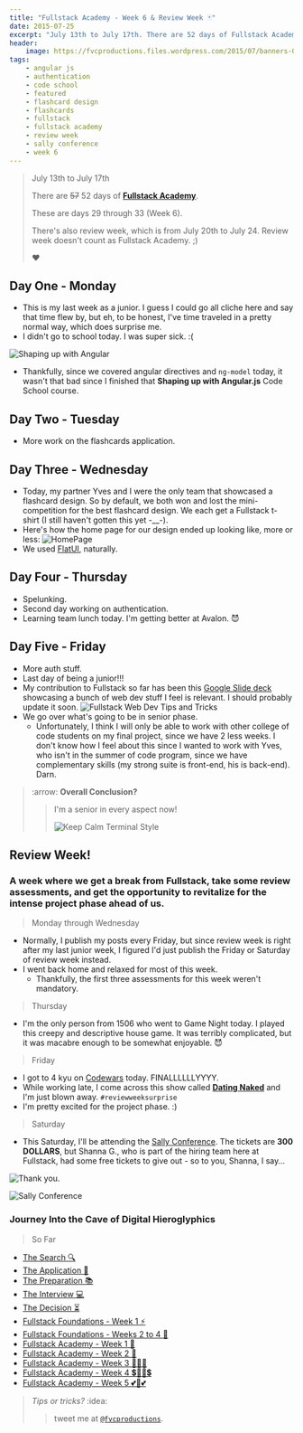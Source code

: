 ```yaml
---
title: "Fullstack Academy - Week 6 & Review Week 🃏"
date: 2015-07-25
excerpt: "July 13th to July 17th. There are 52 days of Fullstack Academy. These are days 29 through 33 (Week 6). There's also review week, which is from July 20th to July 24. Review week doesn't count as Fullstack Academy. ❤️"
header:
    image: https://fvcproductions.files.wordpress.com/2015/07/banners-0013.jpg
tags:
    - angular js
    - authentication
    - code school
    - featured
    - flashcard design
    - flashcards
    - fullstack
    - fullstack academy
    - review week
    - sally conference
    - week 6
---
```


> July 13th to July 17th
>
> There are ~~57~~ 52 days of
> [**Fullstack Academy**](https://www.fullstackacademy.com).
>
> These are days 29 through 33 (Week 6).
>
> There's also review week, which is from July 20th to July 24. Review
> week doesn't count as Fullstack Academy. ;)
>
> ❤️



Day One - Monday
----------------

-   This is my last week as a junior. I guess I could go all cliche here
    and say that time flew by, but eh, to be honest, I've time traveled
    in a pretty normal way, which does surprise me.
-   I didn't go to school today. I was super sick. :(

![Shaping up with
Angular](https://s3.amazonaws.com/accredible_courses/images/11072/original/shaping-up-with-angular-js-ec0c2defe370994018c29f0b65e56a3b.jpg)

-   Thankfully, since we covered angular directives and `ng-model`
    today, it wasn't that bad since I finished that **Shaping up with
    Angular.js** Code School course.



Day Two - Tuesday
-----------------

-   More work on the flashcards application.



Day Three - Wednesday
---------------------

-   Today, my partner Yves and I were the only team that showcased a
    flashcard design. So by default, we both won and lost the
    mini-competition for the best flashcard design. We each get a
    Fullstack t-shirt (I still haven't gotten this yet -\_\_-).
-   Here's how the home page for our design ended up looking like, more
    or less: ![HomePage](https://i.imgur.com/8Lh7IJw.png)
-   We used [FlatUI](https://designmodo.github.io/Flat-UI/), naturally.



Day Four - Thursday
-------------------

-   Spelunking.
-   Second day working on authentication.
-   Learning team lunch today. I'm getting better at Avalon. 😈



Day Five - Friday
-----------------

-   More auth stuff.
-   Last day of being a junior!!!
-   My contribution to Fullstack so far has been this [Google Slide
    deck](https://docs.google.com/presentation/d/1ZUYwxJzXCNsvC7x_tiwVRCIGVljh5EFzanV1U9WJl18/edit?usp=sharing)
    showcasing a bunch of web dev stuff I feel is relevant. I should
    probably update it soon. ![Fullstack Web Dev Tips and
    Tricks](https://i.imgur.com/hDbtU5A.png)
-   We go over what's going to be in senior phase.
    -   Unfortunately, I think I will only be able to work with other
        college of code students on my final project, since we have 2
        less weeks. I don't know how I feel about this since I wanted to
        work with Yves, who isn't in the summer of code program, since
        we have complementary skills (my strong suite is front-end, his
        is back-end). Darn.



> :arrow: **Overall Conclusion?**
>
> > I'm a senior in every aspect now!
> >
> > ![Keep Calm Terminal
> > Style](https://sd.keepcalm-o-matic.co.uk/i/keep-calm-because-finally-i-m-senior-8.png)



Review Week!
------------

### A week where we get a break from Fullstack, take some review assessments, and get the opportunity to revitalize for the intense project phase ahead of us.

> Monday through Wednesday

-   Normally, I publish my posts every Friday, but since review week is
    right after my last junior week, I figured I'd just publish the
    Friday or Saturday of review week instead.
-   I went back home and relaxed for most of this week.
    -   Thankfully, the first three assessments for this week weren't
        mandatory.

> Thursday

-   I'm the only person from 1506 who went to Game Night today. I played
    this creepy and descriptive house game. It was terribly complicated,
    but it was macabre enough to be somewhat enjoyable. 😈

> Friday

-   I got to 4 kyu on
    [Codewars](https://codewars.com/users/fvcproductions) today.
    FINALLLLLLYYYY.
-   While working late, I come across this show called [**Dating
    Naked**](https://www.wikiwand.com/en/Dating_Naked) and I'm just
    blown away. `#reviewweeksurprise`
-   I'm pretty excited for the project phase. :)

> Saturday

-   This Saturday, I'll be attending the [Sally
    Conference](https://www.meetup.com/WomenWhoCodeNYC/events/223064683/).
    The tickets are **300 DOLLARS**, but Shanna G., who is part of the
    hiring team here at Fullstack, had some free tickets to give out -
    so to you, Shanna, I say…

![Thank
you.](https://media.giphy.com/media/3oEduJnper1UdNqreg/giphy.gif)

![Sally
Conference](https://fvcproductions.files.wordpress.com/2015/07/106e4-1432076952614.png)



### Journey Into the Cave of Digital Hieroglyphics

> So Far

- [The Search
    🔍](https://fvcproductions.com/blog/2014/12/27/a-short-operation-tips-tricks-4-coding-bootcamps/)
- [The Application 📝](https://fvcproductions.com/blog/2014/12/23/week-20/)
- [The Preparation
    📚](https://fvcproductions.com/blog/2015/01/05/prepare-for-coding-bootcamps/)
- [The Interview
    💻](https://fvcproductions.com/blog/2014/12/28/interview-fullstack-academy/)
- [The Decision
    ⏳](https://fvcproductions.com/blog/2015/04/13/what-to-do-week-negative-8/)
- [Fullstack Foundations - Week 1
    ⚡️](https://fvcproductions.com/blog/2015/05/17/fullstack-foundations-week-1/)
- [Fullstack Foundations - Weeks 2 to 4
    🚀](https://fvcproductions.com/blog/2015/06/04/fullstack-foundations-goldman-sachs/)
- [Fullstack Academy - Week 1
    💫](https://fvcproductions.com/blog/2015/06/13/first-week-at-fullstack-academy/)
- [Fullstack Academy - Week 2
    👬](https://fvcproductions.com/blog/2015/06/20/fullstack-academy-week-2/)
- [Fullstack Academy - Week 3
    🔦🔦🔦](https://fvcproductions.com/blog/2015/06/26/fullstack-academy-week-3/)
- [Fullstack Academy - Week 4
    💲🔮🔮💲](https://fvcproductions.com/blog/2015/07/03/fullstack-academy-week-4/)
- [Fullstack Academy - Week 5
    💕💓💕](https://fvcproductions.com/blog/2015/07/11/fullstack-academy-week-5/)



> *Tips or tricks?* :idea:
>
> > tweet me at [`@fvcproductions`](https://twitter.com/fvcproductions).
